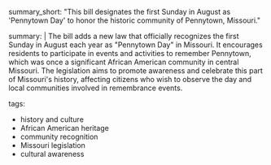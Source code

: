 summary_short: "This bill designates the first Sunday in August as 'Pennytown Day' to honor the historic community of Pennytown, Missouri."

summary: |
  The bill adds a new law that officially recognizes the first Sunday in August each year as "Pennytown Day" in Missouri. It encourages residents to participate in events and activities to remember Pennytown, which was once a significant African American community in central Missouri. The legislation aims to promote awareness and celebrate this part of Missouri's history, affecting citizens who wish to observe the day and local communities involved in remembrance events.

tags:
  - history and culture
  - African American heritage
  - community recognition
  - Missouri legislation
  - cultural awareness
